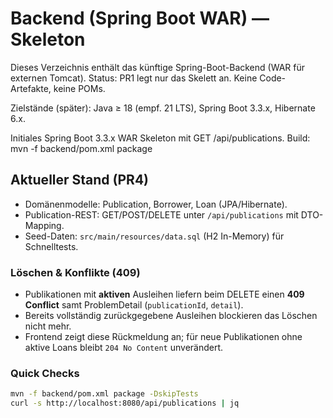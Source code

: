 # Backend (Spring Boot WAR) — Skeleton
Dieses Verzeichnis enthält das künftige Spring-Boot-Backend (WAR für externen Tomcat).
Status: PR1 legt nur das Skelett an. Keine Code-Artefakte, keine POMs.

Zielstände (später): Java ≥ 18 (empf. 21 LTS), Spring Boot 3.3.x, Hibernate 6.x.

Initiales Spring Boot 3.3.x WAR Skeleton mit GET /api/publications.
Build: mvn -f backend/pom.xml package

## Aktueller Stand (PR4)
- Domänenmodelle: Publication, Borrower, Loan (JPA/Hibernate).
- Publication-REST: GET/POST/DELETE unter `/api/publications` mit DTO-Mapping.
- Seed-Daten: `src/main/resources/data.sql` (H2 In-Memory) für Schnelltests.

### Löschen & Konflikte (409)
- Publikationen mit **aktiven** Ausleihen liefern beim DELETE einen **409 Conflict** samt ProblemDetail (`publicationId`, `detail`).
- Bereits vollständig zurückgegebene Ausleihen blockieren das Löschen nicht mehr.
- Frontend zeigt diese Rückmeldung an; für neue Publikationen ohne aktive Loans bleibt `204 No Content` unverändert.

### Quick Checks
```bash
mvn -f backend/pom.xml package -DskipTests
curl -s http://localhost:8080/api/publications | jq
```
